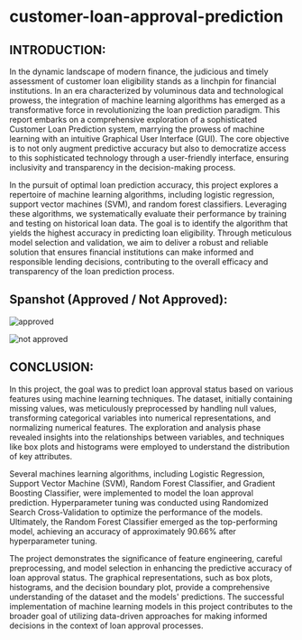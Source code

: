 # customer-loan-approval-prediction

## INTRODUCTION:
 In the dynamic landscape of modern finance, the judicious and timely assessment of customer loan eligibility stands as a linchpin for financial institutions. In an era characterized by voluminous data and technological prowess, the integration of machine learning algorithms has emerged as a transformative force in revolutionizing the loan prediction paradigm. This report embarks on a comprehensive exploration of a sophisticated Customer Loan Prediction system, marrying the prowess of machine learning with an intuitive Graphical User Interface (GUI). The core objective is to not only augment predictive accuracy but also to democratize access to this sophisticated technology through a user-friendly interface, ensuring inclusivity and transparency in the decision-making process.
 
 In the pursuit of optimal loan prediction accuracy, this project explores a repertoire of machine learning algorithms, including logistic regression, support vector machines (SVM), and random forest classifiers. Leveraging these algorithms, we systematically evaluate their performance by training and testing on historical loan data. The goal is to identify the algorithm that yields the highest accuracy in predicting loan eligibility. Through meticulous model selection and validation, we aim to deliver a robust and reliable solution that ensures financial institutions can make informed and responsible lending decisions, contributing to the overall efficacy and transparency of the loan prediction process.

## Spanshot (Approved / Not Approved):
![approved](https://github.com/user-attachments/assets/0384e435-e6e0-4a9a-a0d3-dbfd3c873423)

![not approved](https://github.com/user-attachments/assets/68131f02-d814-47c4-a37d-323d7f18f5e1)
 
## CONCLUSION:
 In this project, the goal was to predict loan approval status based on various features using machine learning techniques. The dataset, initially containing missing values, was meticulously preprocessed by handling null values, transforming categorical variables into numerical representations, and normalizing numerical features. The exploration and analysis phase revealed insights into the relationships between variables, and techniques like box plots and histograms were employed to understand the distribution of key attributes.
 
 Several machines learning algorithms, including Logistic Regression, Support Vector Machine (SVM), Random Forest Classifier, and Gradient Boosting Classifier, were implemented to model the loan approval prediction. Hyperparameter tuning was conducted using Randomized Search Cross-Validation to optimize the performance of the models. Ultimately, the Random Forest Classifier emerged as the top-performing model, achieving an accuracy of approximately 90.66% after hyperparameter tuning.
 
 The project demonstrates the significance of feature engineering, careful preprocessing, and model selection in enhancing the predictive accuracy of loan approval status. The graphical representations, such as box plots, histograms, and the decision boundary plot, provide a comprehensive understanding of the dataset and the models' predictions. The successful implementation of machine learning models in this project contributes to the broader goal of utilizing data-driven approaches for making informed decisions in the context of loan approval processes.
